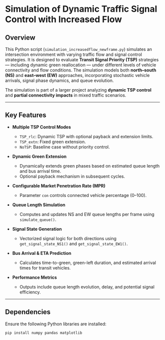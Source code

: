 # Simulation of Dynamic Traffic Signal Control with Increased Flow

## Overview
This Python script (`simulation_increasedflow_newframe.py`) simulates an intersection environment with varying traffic flow and signal control strategies. It is designed to evaluate **Transit Signal Priority (TSP)** strategies — including dynamic green reallocation — under different levels of vehicle connectivity and flow conditions. The simulation models both **north–south (NS)** and **east–west (EW)** approaches, incorporating stochastic vehicle arrivals, signal phase dynamics, and queue evolution.

The simulation is part of a larger project analyzing **dynamic TSP control** and **partial connectivity impacts** in mixed traffic scenarios.

---

## Key Features

- **Multiple TSP Control Modes**
  - `TSP_rlc`: Dynamic TSP with optional payback and extension limits.
  - `TSP_extn`: Fixed green extension.
  - `NoTSP`: Baseline case without priority control.

- **Dynamic Green Extension**
  - Dynamically extends green phases based on estimated queue length and bus arrival time.
  - Optional payback mechanism in subsequent cycles.

- **Configurable Market Penetration Rate (MPR)**
  - Parameter `con` controls connected vehicle percentage (0–100).

- **Queue Length Simulation**
  - Computes and updates NS and EW queue lengths per frame using `simulate_queue()`.

- **Signal State Generation**
  - Vectorized signal logic for both directions using `get_signal_state_NS1()` and `get_signal_state_EW1()`.

- **Bus Arrival & ETA Prediction**
  - Calculates time-to-green, green-left duration, and estimated arrival times for transit vehicles.

- **Performance Metrics**
  - Outputs include queue length evolution, delay, and potential signal efficiency.

---

## Dependencies

Ensure the following Python libraries are installed:

```bash
pip install numpy pandas matplotlib
